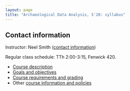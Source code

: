 ```yaml
---
layout: page
title: "Archaeological Data Analysis, S'20: syllabus"
---
```



## Contact information

Instructor: Neel Smith ([contact information](http://neelsmith.info/holycross/contact/))

Regular class schedule:  TTh 2:00-3:15, Fenwick 420.



- [Course description](0_description/)
- [Goals and objectives](1_goals/)
- [Course requirements and grading](2_requirements/)
- Other [course information and policies](3_policies/)
